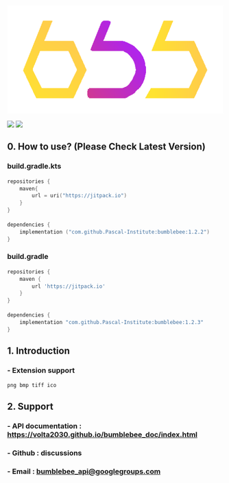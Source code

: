 ![alt text](bumblebee.png)

[![](https://jitpack.io/v/volta2030/bumblebee.svg)](https://jitpack.io/#volta2030/bumblebee)
[![](https://jitpack.io/v/volta2030/bumblebee/month.svg)](https://jitpack.io/#volta2030/bumblebee)

## 0. How to use? (Please Check Latest Version)

### build.gradle.kts
```kotlin
repositories {
    maven{
        url = uri("https://jitpack.io")
    }
}

dependencies {
    implementation ("com.github.Pascal-Institute:bumblebee:1.2.2")
}

```

### build.gradle

```groovy
repositories {
    maven {
        url 'https://jitpack.io'
    }
}

dependencies {
    implementation "com.github.Pascal-Institute:bumblebee:1.2.3"
}
```

## 1. Introduction

### - Extension support

```
png bmp tiff ico
```

## 2. Support

### - API documentation : https://volta2030.github.io/bumblebee_doc/index.html

### - Github : discussions

### - Email : bumblebee_api@googlegroups.com
